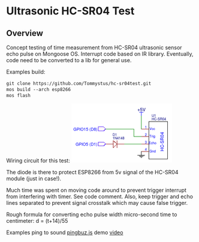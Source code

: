 # Ultrasonic HC-SR04 Test

## Overview

Concept testing of time measurement from HC-SR04 ultrasonic sensor echo pulse on Mongoose OS.  Interrupt code based on IR library.  Eventually, code need to be converted to a lib for general use.

Examples build:
```
git clone https://github.com/Tommystus/hc-sr04test.git
mos build --arch esp8266
mos flash
```

Wiring circuit for this test:
![HC-SR04-Test](https://github.com/Tommystus/hc-sr04test/blob/master/HC-SR04-Test.png)

The diode is there to protect ESP8266 from 5v signal of the HC-SR04 module (just in case!).

Much time was spent on moving code around to prevent trigger interrupt from interfering with timer.  See code comment.  Also, keep trigger and echo lines separated to prevent signal crosstalk which may cause false trigger.

Rough formula for converting echo pulse width micro-second time to centimeter:  d = (t+14)/55

Examples ping to sound [pingbuz.js](https://github.com/Tommystus/hc-sr04test/blob/master/examples/pingbuz.js) demo [video](https://www.youtube.com/watch?v=fkWPz4LJ7Sw)
